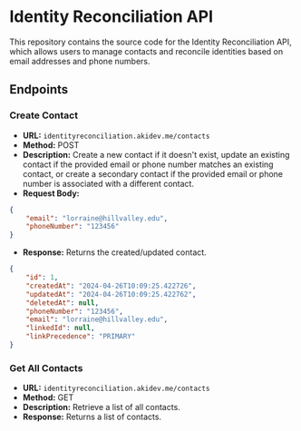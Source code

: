# Identity Reconciliation API

This repository contains the source code for the Identity Reconciliation API, which allows users to manage contacts and reconcile identities based on email addresses and phone numbers.

## Endpoints

### Create Contact
- **URL:** `identityreconciliation.akidev.me/contacts`
- **Method:** POST
- **Description:** Create a new contact if it doesn't exist, update an existing contact if the provided email or phone number matches an existing contact, or create a secondary contact if the provided email or phone number is associated with a different contact.
- **Request Body:**
```json
{
    "email": "lorraine@hillvalley.edu",
    "phoneNumber": "123456"
}
```
- **Response:** Returns the created/updated contact.
```json
{
    "id": 1,
    "createdAt": "2024-04-26T10:09:25.422726",
    "updatedAt": "2024-04-26T10:09:25.422762",
    "deletedAt": null,
    "phoneNumber": "123456",
    "email": "lorraine@hillvalley.edu",
    "linkedId": null,
    "linkPrecedence": "PRIMARY"
}
```

### Get All Contacts
- **URL:** `identityreconciliation.akidev.me/contacts`
- **Method:** GET
- **Description:** Retrieve a list of all contacts.
- **Response:** Returns a list of contacts.



